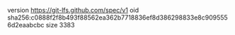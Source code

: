 version https://git-lfs.github.com/spec/v1
oid sha256:c0888f2f8b493f88562ea362b7718836ef8d386298833e8c9095556d2eaabcbc
size 3383
